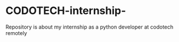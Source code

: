 # CODOTECH-internship-
Repository is about my internship as a python developer at codotech remotely 
